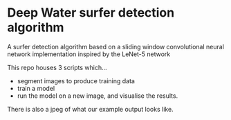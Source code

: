 # Deep Water surfer detection algorithm

A surfer detection algorithm based on a sliding window convolutional neural network implementation inspired by the LeNet-5 network

This repo houses 3 scripts which...
- segment images to produce training data
- train a model
- run the model on a new image, and visualise the results.

There is also a jpeg of what our example output looks like.
